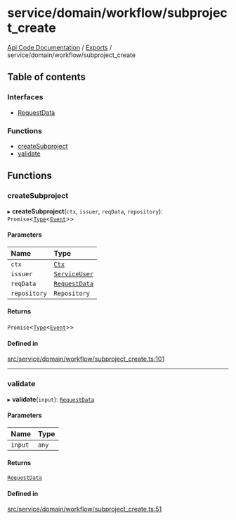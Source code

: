 # service/domain/workflow/subproject\_create
 
[Api Code Documentation](../README.md) / [Exports](../modules.md) / service/domain/workflow/subproject\_create

## Table of contents

### Interfaces

- [RequestData](../interfaces/service_domain_workflow_subproject_create.RequestData.md)

### Functions

- [createSubproject](service_domain_workflow_subproject_create.md#createsubproject)
- [validate](service_domain_workflow_subproject_create.md#validate)

## Functions

### createSubproject

▸ **createSubproject**(`ctx`, `issuer`, `reqData`, `repository`): `Promise`\<[`Type`](result.md#type)\<[`Event`](../interfaces/service_domain_workflow_subproject_created.Event.md)\>\>

#### Parameters

| Name | Type |
| :------ | :------ |
| `ctx` | [`Ctx`](../interfaces/lib_ctx.Ctx.md) |
| `issuer` | [`ServiceUser`](../interfaces/service_domain_organization_service_user.ServiceUser.md) |
| `reqData` | [`RequestData`](../interfaces/service_domain_workflow_subproject_create.RequestData.md) |
| `repository` | `Repository` |

#### Returns

`Promise`\<[`Type`](result.md#type)\<[`Event`](../interfaces/service_domain_workflow_subproject_created.Event.md)\>\>

#### Defined in

[src/service/domain/workflow/subproject_create.ts:101](https://github.com/openkfw/TruBudget/blob/648f2bb/api/src/service/domain/workflow/subproject_create.ts#L101)

___

### validate

▸ **validate**(`input`): [`RequestData`](../interfaces/service_domain_workflow_subproject_create.RequestData.md)

#### Parameters

| Name | Type |
| :------ | :------ |
| `input` | `any` |

#### Returns

[`RequestData`](../interfaces/service_domain_workflow_subproject_create.RequestData.md)

#### Defined in

[src/service/domain/workflow/subproject_create.ts:51](https://github.com/openkfw/TruBudget/blob/648f2bb/api/src/service/domain/workflow/subproject_create.ts#L51)
